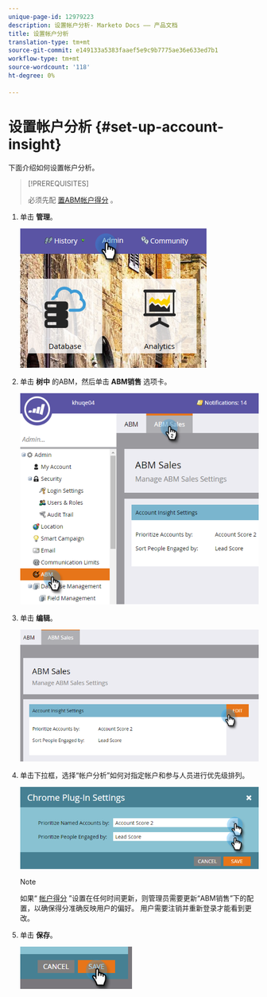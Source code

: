 ```yaml
---
unique-page-id: 12979223
description: 设置帐户分析- Marketo Docs —— 产品文档
title: 设置帐户分析
translation-type: tm+mt
source-git-commit: e149133a5383faaef5e9c9b7775ae36e633ed7b1
workflow-type: tm+mt
source-wordcount: '118'
ht-degree: 0%

---
```



# 设置帐户分析 {#set-up-account-insight}

下面介绍如何设置帐户分析。

>[!PREREQUISITES]
>
>必须先配 [置ABM帐户得分](http://docs.marketo.com/display/DOCS/Account+Score) 。

1. 单击 **管理**。

   ![](assets/admin-1.png)

1. 单击 **树中** 的ABM，然后单击 **ABM销售** 选项卡。

   ![](assets/two-5.png)

1. 单击 **编辑**。

   ![](assets/three-4.png)

1. 单击下拉框，选择“帐户分析”如何对指定帐户和参与人员进行优先级排列。

   ![](assets/four-4.png)

   >[!NOTE]
   >
   >如果“ [帐户得分](http://docs.marketo.com/display/DOCS/Account+Score) ”设置在任何时间更新，则管理员需要更新“ABM销售”下的配置，以确保得分准确反映用户的偏好。 用户需要注销并重新登录才能看到更改。

1. 单击 **保存**。

   ![](assets/five-4.png)

